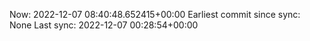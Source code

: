 Now: 2022-12-07 08:40:48.652415+00:00 Earliest commit since sync: None Last sync: 2022-12-07 00:28:54+00:00
